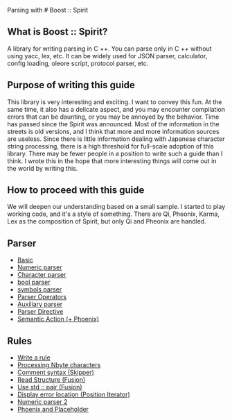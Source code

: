 Parsing with # Boost :: Spirit
## What is Boost :: Spirit?
  A library for writing parsing in C ++. You can parse only in C ++ without using yacc, lex, etc.
It can be widely used for JSON parser, calculator, config loading, oleore script, protocol parser, etc.

## Purpose of writing this guide
  This library is very interesting and exciting. I want to convey this fun. At the same time, it also has a delicate aspect, and you may encounter compilation errors that can be daunting, or you may be annoyed by the behavior. Time has passed since the Spirit was announced. Most of the information in the streets is old versions, and I think that more and more information sources are useless. Since there is little information dealing with Japanese character string processing, there is a high threshold for full-scale adoption of this library. There may be fewer people in a position to write such a guide than I think. I wrote this in the hope that more interesting things will come out in the world by writing this.

## How to proceed with this guide
We will deepen our understanding based on a small sample. I started to play working code, and it's a style of something. There are Qi, Pheonix, Karma, Lex as the composition of Spirit, but only Qi and Pheonix are handled.

## Parser

 * [Basic](parser_basic.md)
 * [Numeric parser](parser_numeric.md)
 * [Character parser](parser_char.md)
 * [bool parser](parser_bool.md)
 * [symbols parser](symbols.md)
 * [Parser Operators](parser_operators.md)
 * [Auxiliary parser](parser_auxiliary.md)
 * [Parser Directive](parser_directive.md)
 * [Semantic Action (+ Phoenix)](semantic_action.md)
 
## Rules

 * [Write a rule](rule.md)
 * [Processing Nbyte characters](rule_nbytechars.md)
 * [Comment syntax (Skipper)](skipper.md)
 * [Read Structure (Fusion)](fusion.md)
 * [Use std :: pair (Fusion)](fusion2.md)
 * [Display error location (Position Iterator)](position_iterator.md)
 * [Numeric parser 2](parser_numeric2.md)
 * [Phoenix and Placeholder](phoenix2.md)
